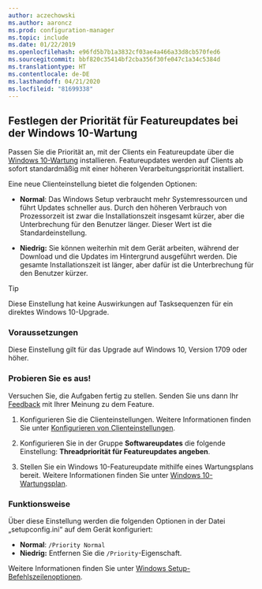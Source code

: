 ```yaml
---
author: aczechowski
ms.author: aaroncz
ms.prod: configuration-manager
ms.topic: include
ms.date: 01/22/2019
ms.openlocfilehash: e96fd5b7b1a3832cf03ae4a466a33d8cb570fed6
ms.sourcegitcommit: bbf820c35414bf2cba356f30fe047c1a34c5384d
ms.translationtype: HT
ms.contentlocale: de-DE
ms.lasthandoff: 04/21/2020
ms.locfileid: "81699338"
---
```

## <a name="specify-priority-for-feature-updates-in-windows-10-servicing"></a><a name="bkmk_neo"></a> Festlegen der Priorität für Featureupdates bei der Windows 10-Wartung
<!--3734525-->

Passen Sie die Priorität an, mit der Clients ein Featureupdate über die [Windows 10-Wartung](../../../../../osd/deploy-use/manage-windows-as-a-service.md) installieren. Featureupdates werden auf Clients ab sofort standardmäßig mit einer höheren Verarbeitungspriorität installiert. 

Eine neue Clienteinstellung bietet die folgenden Optionen: 

- **Normal**: Das Windows Setup verbraucht mehr Systemressourcen und führt Updates schneller aus. Durch den höheren Verbrauch von Prozessorzeit ist zwar die Installationszeit insgesamt kürzer, aber die Unterbrechung für den Benutzer länger. Dieser Wert ist die Standardeinstellung.  

- **Niedrig:** Sie können weiterhin mit dem Gerät arbeiten, während der Download und die Updates im Hintergrund ausgeführt werden. Die gesamte Installationszeit ist länger, aber dafür ist die Unterbrechung für den Benutzer kürzer.  

<!-- - **Not configured**: Configuration Manager doesn't make changes to the thread priority property in the setupconfig.ini configuration file.   -->


> [!Tip]  
> Diese Einstellung hat keine Auswirkungen auf Tasksequenzen für ein direktes Windows 10-Upgrade.  


### <a name="prerequisites"></a>Voraussetzungen

Diese Einstellung gilt für das Upgrade auf Windows 10, Version 1709 oder höher.  


### <a name="try-it-out"></a>Probieren Sie es aus!

Versuchen Sie, die Aufgaben fertig zu stellen. Senden Sie uns dann Ihr [Feedback](../../../../understand/find-help.md#product-feedback) mit Ihrer Meinung zu dem Feature.

1. Konfigurieren Sie die Clienteinstellungen. Weitere Informationen finden Sie unter [Konfigurieren von Clienteinstellungen](../../../../clients/deploy/configure-client-settings.md).  

2. Konfigurieren Sie in der Gruppe **Softwareupdates** die folgende Einstellung: **Threadpriorität für Featureupdates angeben**.  

3. Stellen Sie ein Windows 10-Featureupdate mithilfe eines Wartungsplans bereit. Weitere Informationen finden Sie unter [Windows 10-Wartungsplan](../../../../../osd/deploy-use/manage-windows-as-a-service.md#BKMK_ServicingPlan).  


### <a name="how-it-works"></a>Funktionsweise

Über diese Einstellung werden die folgenden Optionen in der Datei „setupconfig.ini“ auf dem Gerät konfiguriert:

- **Normal**: `/Priority Normal`
- **Niedrig:** Entfernen Sie die `/Priority`-Eigenschaft.

Weitere Informationen finden Sie unter [Windows Setup-Befehlszeilenoptionen](https://docs.microsoft.com/windows-hardware/manufacture/desktop/windows-setup-command-line-options).

